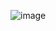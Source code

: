 ![image](https://github.com/MalinaTeodoraAlbu/list-screen-vue/assets/107119549/92d4c531-e555-4c09-aa92-bf284aff5df8)

